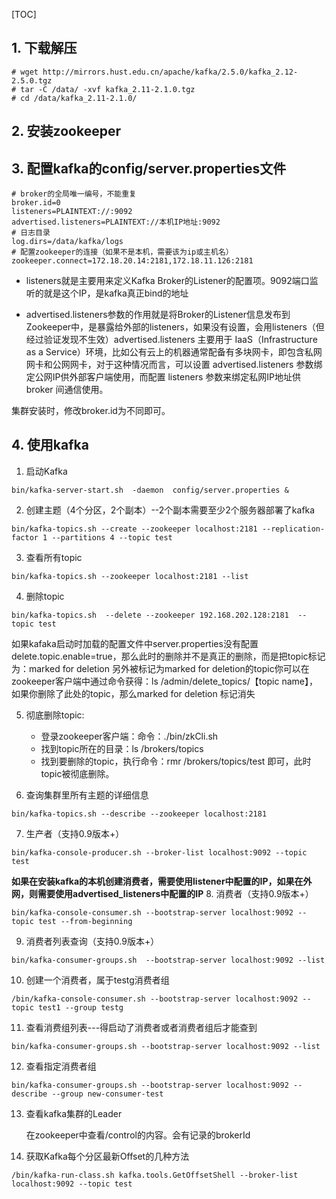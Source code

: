 [TOC]

## 1. 下载解压
```shell
# wget http://mirrors.hust.edu.cn/apache/kafka/2.5.0/kafka_2.12-2.5.0.tgz
# tar -C /data/ -xvf kafka_2.11-2.1.0.tgz
# cd /data/kafka_2.11-2.1.0/
```
## 2. 安装zookeeper
## 3. 配置kafka的config/server.properties文件
```shell
# broker的全局唯一编号，不能重复
broker.id=0
listeners=PLAINTEXT://:9092
advertised.listeners=PLAINTEXT://本机IP地址:9092
# 日志目录
log.dirs=/data/kafka/logs
# 配置zookeeper的连接（如果不是本机，需要该为ip或主机名）
zookeeper.connect=172.18.20.14:2181,172.18.11.126:2181
```
* listeners就是主要用来定义Kafka Broker的Listener的配置项。9092端口监听的就是这个IP，是kafka真正bind的地址

* advertised.listeners参数的作用就是将Broker的Listener信息发布到Zookeeper中，是暴露给外部的listeners，如果没有设置，会用listeners（但经过验证发现不生效）advertised.listeners 主要用于 IaaS（Infrastructure as a Service）环境，比如公有云上的机器通常配备有多块网卡，即包含私网网卡和公网网卡，对于这种情况而言，可以设置 advertised.listeners 参数绑定公网IP供外部客户端使用，而配置 listeners 参数来绑定私网IP地址供 broker 间通信使用。

集群安装时，修改broker.id为不同即可。


## 4. 使用kafka


1. 启动Kafka
```shell
bin/kafka-server-start.sh  -daemon  config/server.properties &
```
2. 创建主题（4个分区，2个副本）--2个副本需要至少2个服务器部署了kafka
```shell
bin/kafka-topics.sh --create --zookeeper localhost:2181 --replication-factor 1 --partitions 4 --topic test
```
3. 查看所有topic
```shell
bin/kafka-topics.sh --zookeeper localhost:2181 --list
```
4. 删除topic
```shell
bin/kafka-topics.sh  --delete --zookeeper 192.168.202.128:2181  --topic test
```
如果kafaka启动时加载的配置文件中server.properties没有配置delete.topic.enable=true，那么此时的删除并不是真正的删除，而是把topic标记为：marked for deletion
另外被标记为marked for deletion的topic你可以在zookeeper客户端中通过命令获得：ls /admin/delete_topics/【topic name】，
如果你删除了此处的topic，那么marked for deletion 标记消失

5. 彻底删除topic: 
    * 登录zookeeper客户端：命令：./bin/zkCli.sh
    * 找到topic所在的目录：ls /brokers/topics
    * 找到要删除的topic，执行命令：rmr /brokers/topics/test 即可，此时topic被彻底删除。

6. 查询集群里所有主题的详细信息
```shell
bin/kafka-topics.sh --describe --zookeeper localhost:2181
```
7. 生产者（支持0.9版本+）
```shell
bin/kafka-console-producer.sh --broker-list localhost:9092 --topic test
```
**如果在安装kafka的本机创建消费者，需要使用listener中配置的IP，如果在外网，则需要使用advertised_listeners中配置的IP**
8. 消费者（支持0.9版本+）
```shell
bin/kafka-console-consumer.sh --bootstrap-server localhost:9092 --topic test --from-beginning
```
9. 消费者列表查询（支持0.9版本+）
```shell
bin/kafka-consumer-groups.sh  --bootstrap-server localhost:9092 --list
```
10. 创建一个消费者，属于testg消费者组
```shell
/bin/kafka-console-consumer.sh --bootstrap-server localhost:9092 --topic test1 --group testg
```
11. 查看消费组列表---得启动了消费者或者消费者组后才能查到
```shell
bin/kafka-consumer-groups.sh --bootstrap-server localhost:9092 --list
``` 
12. 查看指定消费者组
```shell
bin/kafka-consumer-groups.sh --bootstrap-server localhost:9092 --describe --group new-consumer-test
```

13. 查看kafka集群的Leader

    在zookeeper中查看/control的内容。会有记录的brokerId

14. 获取Kafka每个分区最新Offset的几种方法

```shell
/bin/kafka-run-class.sh kafka.tools.GetOffsetShell --broker-list localhost:9092 --topic test
```
